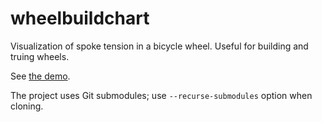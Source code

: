 wheelbuildchart
===============

Visualization of spoke tension in a bicycle wheel. Useful for building and
truing wheels.

See [the demo](https://konstantin.shemyak.com/wheelbuildchart).

The project uses Git submodules; use `--recurse-submodules` option when cloning.

